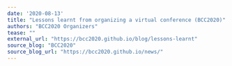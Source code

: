 ```yaml
---
date: '2020-08-13'
title: "Lessons learnt from organizing a virtual conference (BCC2020)"
authors: "BCC2020 Organizers"
tease: ""
external_url: "https://bcc2020.github.io/blog/lessons-learnt"
source_blog: "BCC2020"
source_blog_url: "https://bcc2020.github.io/news/"
---
```

